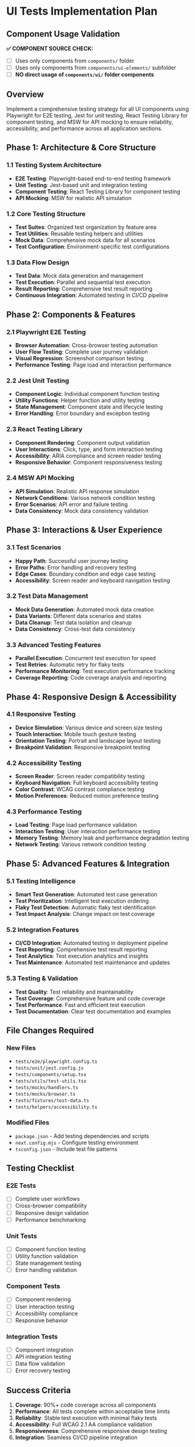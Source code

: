 # UI Tests Implementation Plan

## Component Usage Validation
**✅ COMPONENT SOURCE CHECK:**
- [ ] Uses only components from `components/` folder
- [ ] Uses only components from `components/ui-elements/` subfolder
- [ ] **NO direct usage of `components/ui/` folder components**

## Overview
Implement a comprehensive testing strategy for all UI components using Playwright for E2E testing, Jest for unit testing, React Testing Library for component testing, and MSW for API mocking to ensure reliability, accessibility, and performance across all application sections.

## Phase 1: Architecture & Core Structure

### 1.1 Testing System Architecture
- **E2E Testing**: Playwright-based end-to-end testing framework
- **Unit Testing**: Jest-based unit and integration testing
- **Component Testing**: React Testing Library for component testing
- **API Mocking**: MSW for realistic API simulation

### 1.2 Core Testing Structure
- **Test Suites**: Organized test organization by feature area
- **Test Utilities**: Reusable testing helpers and utilities
- **Mock Data**: Comprehensive mock data for all scenarios
- **Test Configuration**: Environment-specific test configurations

### 1.3 Data Flow Design
- **Test Data**: Mock data generation and management
- **Test Execution**: Parallel and sequential test execution
- **Result Reporting**: Comprehensive test result reporting
- **Continuous Integration**: Automated testing in CI/CD pipeline

## Phase 2: Components & Features

### 2.1 Playwright E2E Testing
- **Browser Automation**: Cross-browser testing automation
- **User Flow Testing**: Complete user journey validation
- **Visual Regression**: Screenshot comparison testing
- **Performance Testing**: Page load and interaction performance

### 2.2 Jest Unit Testing
- **Component Logic**: Individual component function testing
- **Utility Functions**: Helper function and utility testing
- **State Management**: Component state and lifecycle testing
- **Error Handling**: Error boundary and exception testing

### 2.3 React Testing Library
- **Component Rendering**: Component output validation
- **User Interactions**: Click, type, and form interaction testing
- **Accessibility**: ARIA compliance and screen reader testing
- **Responsive Behavior**: Component responsiveness testing

### 2.4 MSW API Mocking
- **API Simulation**: Realistic API response simulation
- **Network Conditions**: Various network condition testing
- **Error Scenarios**: API error and failure testing
- **Data Consistency**: Mock data consistency validation

## Phase 3: Interactions & User Experience

### 3.1 Test Scenarios
- **Happy Path**: Successful user journey testing
- **Error Paths**: Error handling and recovery testing
- **Edge Cases**: Boundary condition and edge case testing
- **Accessibility**: Screen reader and keyboard navigation testing

### 3.2 Test Data Management
- **Mock Data Generation**: Automated mock data creation
- **Data Variants**: Different data scenarios and states
- **Data Cleanup**: Test data isolation and cleanup
- **Data Consistency**: Cross-test data consistency

### 3.3 Advanced Testing Features
- **Parallel Execution**: Concurrent test execution for speed
- **Test Retries**: Automatic retry for flaky tests
- **Performance Monitoring**: Test execution performance tracking
- **Coverage Reporting**: Code coverage analysis and reporting

## Phase 4: Responsive Design & Accessibility

### 4.1 Responsive Testing
- **Device Simulation**: Various device and screen size testing
- **Touch Interaction**: Mobile touch gesture testing
- **Orientation Testing**: Portrait and landscape layout testing
- **Breakpoint Validation**: Responsive breakpoint testing

### 4.2 Accessibility Testing
- **Screen Reader**: Screen reader compatibility testing
- **Keyboard Navigation**: Full keyboard accessibility testing
- **Color Contrast**: WCAG contrast compliance testing
- **Motion Preferences**: Reduced motion preference testing

### 4.3 Performance Testing
- **Load Testing**: Page load performance validation
- **Interaction Testing**: User interaction performance testing
- **Memory Testing**: Memory leak and performance degradation testing
- **Network Testing**: Various network condition testing

## Phase 5: Advanced Features & Integration

### 5.1 Testing Intelligence
- **Smart Test Generation**: Automated test case generation
- **Test Prioritization**: Intelligent test execution ordering
- **Flaky Test Detection**: Automatic flaky test identification
- **Test Impact Analysis**: Change impact on test coverage

### 5.2 Integration Features
- **CI/CD Integration**: Automated testing in deployment pipeline
- **Test Reporting**: Comprehensive test result reporting
- **Test Analytics**: Test execution analytics and insights
- **Test Maintenance**: Automated test maintenance and updates

### 5.3 Testing & Validation
- **Test Quality**: Test reliability and maintainability
- **Test Coverage**: Comprehensive feature and code coverage
- **Test Performance**: Fast and efficient test execution
- **Test Documentation**: Clear test documentation and examples

## File Changes Required

### New Files
- `tests/e2e/playwright.config.ts`
- `tests/unit/jest.config.js`
- `tests/components/setup.tsx`
- `tests/utils/test-utils.tsx`
- `tests/mocks/handlers.ts`
- `tests/mocks/browser.ts`
- `tests/fixtures/test-data.ts`
- `tests/helpers/accessibility.ts`

### Modified Files
- `package.json` - Add testing dependencies and scripts
- `next.config.mjs` - Configure testing environment
- `tsconfig.json` - Include test file patterns

## Testing Checklist

### E2E Tests
- [ ] Complete user workflows
- [ ] Cross-browser compatibility
- [ ] Responsive design validation
- [ ] Performance benchmarking

### Unit Tests
- [ ] Component function testing
- [ ] Utility function validation
- [ ] State management testing
- [ ] Error handling validation

### Component Tests
- [ ] Component rendering
- [ ] User interaction testing
- [ ] Accessibility compliance
- [ ] Responsive behavior

### Integration Tests
- [ ] Component integration
- [ ] API integration testing
- [ ] Data flow validation
- [ ] Error recovery testing

## Success Criteria

1. **Coverage**: 90%+ code coverage across all components
2. **Performance**: All tests complete within acceptable time limits
3. **Reliability**: Stable test execution with minimal flaky tests
4. **Accessibility**: Full WCAG 2.1 AA compliance validation
5. **Responsiveness**: Comprehensive responsive design testing
6. **Integration**: Seamless CI/CD pipeline integration
